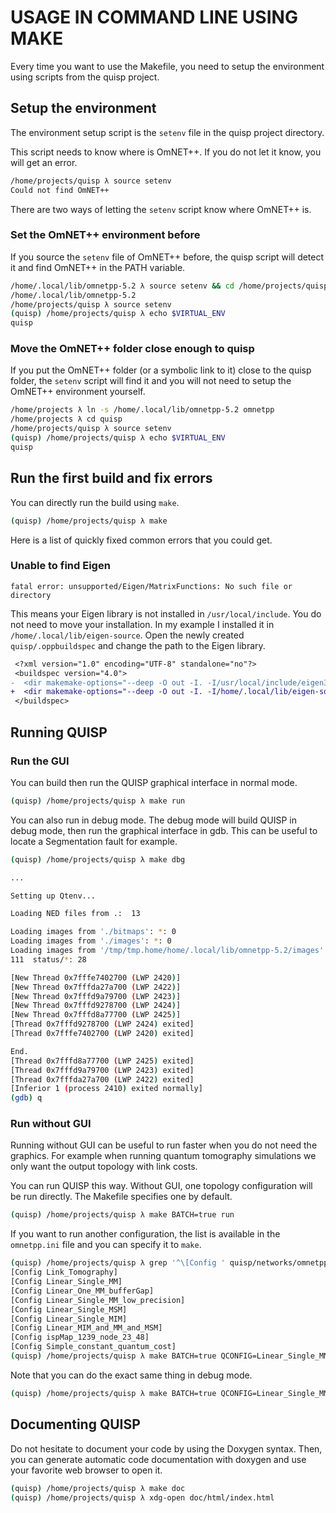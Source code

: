 # USAGE IN COMMAND LINE USING MAKE

Every time you want to use the Makefile, you need to setup the environment
using scripts from the quisp project.

## Setup the environment

The environment setup script is the `setenv` file in the quisp project
directory.

This script needs to know where is OmNET++. If you do not let it know, you will
get an error.

```sh
/home/projects/quisp λ source setenv
Could not find OmNET++
```

There are two ways of letting the `setenv` script know where OmNET++ is.

### Set the OmNET++ environment before

If you source the `setenv` file of OmNET++ before, the quisp script will detect
it and find OmNET++ in the PATH variable.

```sh
/home/.local/lib/omnetpp-5.2 λ source setenv && cd /home/projects/quisp
/home/.local/lib/omnetpp-5.2
/home/projects/quisp λ source setenv
(quisp) /home/projects/quisp λ echo $VIRTUAL_ENV
quisp
```

### Move the OmNET++ folder close enough to quisp

If you put the OmNET++ folder (or a symbolic link to it) close to the quisp
folder, the `setenv` script will find it and you will not need to setup the
OmNET++ environment yourself.

```sh
/home/projects λ ln -s /home/.local/lib/omnetpp-5.2 omnetpp
/home/projects λ cd quisp
/home/projects/quisp λ source setenv
(quisp) /home/projects/quisp λ echo $VIRTUAL_ENV
quisp
```

## Run the first build and fix errors

You can directly run the build using `make`.

```sh
(quisp) /home/projects/quisp λ make
```

Here is a list of quickly fixed common errors that you could get.

### Unable to find Eigen

```
fatal error: unsupported/Eigen/MatrixFunctions: No such file or directory
```

This means your Eigen library is not installed in `/usr/local/include`. You do
not need to move your installation. In my example I installed it in
`/home/.local/lib/eigen-source`. Open the newly created `quisp/.oppbuildspec`
and change the path to the Eigen library.

```diff
 <?xml version="1.0" encoding="UTF-8" standalone="no"?>
 <buildspec version="4.0">
-  <dir makemake-options="--deep -O out -I. -I/usr/local/include/eigen3 --meta:recurse --meta:export-include-path --meta:use-exported-include-paths --meta:export-library --meta:use-exported-libs --meta:feature-cflags --meta:feature-ldflags" path="." type="makemake"/>
+  <dir makemake-options="--deep -O out -I. -I/home/.local/lib/eigen-source --meta:recurse --meta:export-include-path --meta:use-exported-include-paths --meta:export-library --meta:use-exported-libs --meta:feature-cflags --meta:feature-ldflags" path="." type="makemake"/>
 </buildspec>
```

## Running QUISP

### Run the GUI

You can build then run the QUISP graphical interface in normal mode.

```sh
(quisp) /home/projects/quisp λ make run
```

You can also run in debug mode. The debug mode will build QUISP in debug
mode, then run the graphical interface in gdb. This can be useful to locate
a Segmentation fault for example.

```sh
(quisp) /home/projects/quisp λ make dbg

...

Setting up Qtenv...

Loading NED files from .:  13

Loading images from './bitmaps': *: 0
Loading images from './images': *: 0
Loading images from '/tmp/tmp.home/home/.local/lib/omnetpp-5.2/images': *: 0  abstract/*: 90  background/*: 4  block/*: 320  device/*: 195  logo/*: 1  maps/*: 9  misc/*: 70  msg/*: 55  old/*:
111  status/*: 28

[New Thread 0x7fffe7402700 (LWP 2420)]
[New Thread 0x7fffda27a700 (LWP 2422)]
[New Thread 0x7fffd9a79700 (LWP 2423)]
[New Thread 0x7fffd9278700 (LWP 2424)]
[New Thread 0x7fffd8a77700 (LWP 2425)]
[Thread 0x7fffd9278700 (LWP 2424) exited]
[Thread 0x7fffe7402700 (LWP 2420) exited]

End.
[Thread 0x7fffd8a77700 (LWP 2425) exited]
[Thread 0x7fffd9a79700 (LWP 2423) exited]
[Thread 0x7fffda27a700 (LWP 2422) exited]
[Inferior 1 (process 2410) exited normally]
(gdb) q
```

### Run without GUI

Running without GUI can be useful to run faster when you do not need the graphics.
For example when running quantum tomography simulations we only want the
output topology with link costs.

You can run QUISP this way. Without GUI, one topology configuration will be run
directly. The Makefile specifies one by default.

```sh
(quisp) /home/projects/quisp λ make BATCH=true run
```

If you want to run another configuration, the list is available in the `omnetpp.ini`
file and you can specify it to `make`.

```sh
(quisp) /home/projects/quisp λ grep '^\[Config ' quisp/networks/omnetpp.ini
[Config Link_Tomography]
[Config Linear_Single_MM]
[Config Linear_One_MM_bufferGap]
[Config Linear_Single_MM_low_precision]
[Config Linear_Single_MSM]
[Config Linear_Single_MIM]
[Config Linear_MIM_and_MM_and_MSM]
[Config ispMap_1239_node_23_48]
[Config Simple_constant_quantum_cost]
(quisp) /home/projects/quisp λ make BATCH=true QCONFIG=Linear_Single_MM run
```

Note that you can do the exact same thing in debug mode.

```sh
(quisp) /home/projects/quisp λ make BATCH=true QCONFIG=Linear_Single_MM dbg
```

## Documenting QUISP

Do not hesitate to document your code by using the Doxygen syntax.
Then, you can generate automatic code documentation with doxygen and use your
favorite web browser to open it.

```sh
(quisp) /home/projects/quisp λ make doc
(quisp) /home/projects/quisp λ xdg-open doc/html/index.html
```
